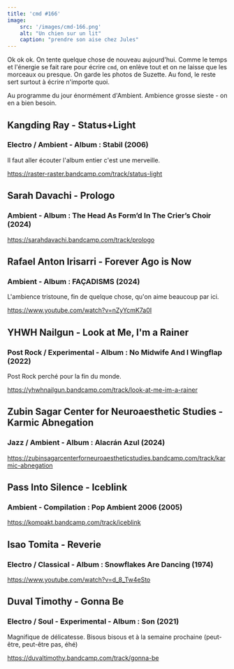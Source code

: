 ```yaml
---
title: 'cmd #166'
image:  
    src: '/images/cmd-166.png'
    alt: "Un chien sur un lit" 
    caption: "prendre son aise chez Jules"
---
```


Ok ok ok. On tente quelque chose de nouveau aujourd'hui. Comme le temps et l'énergie se fait rare pour écrire `cmd`, on enlève tout et on ne laisse que les morceaux ou presque. On garde les photos de Suzette. Au fond, le reste sert surtout à écrire n'importe quoi.

Au programme du jour énormément d'Ambient. Ambience grosse sieste - on en a bien besoin.

## Kangding Ray - Status+Light 

### Electro / Ambient - Album : Stabil (2006)

Il faut aller écouter l'album entier c'est une merveille.

https://raster-raster.bandcamp.com/track/status-light

## Sarah Davachi - Prologo 

### Ambient - Album : The Head As Form​’​d In The Crier​’​s Choir (2024)

https://sarahdavachi.bandcamp.com/track/prologo

## Rafael Anton Irisarri - Forever Ago is Now

### Ambient - Album : FAÇADISMS (2024)

L'ambience tristoune, fin de quelque chose, qu'on aime beaucoup par ici.

https://www.youtube.com/watch?v=nZyYcmK7a0I

## YHWH Nailgun - Look at Me, I'm a Rainer 

### Post Rock / Experimental - Album : No Midwife And I Wingflap (2022)

Post Rock perché pour la fin du monde.

https://yhwhnailgun.bandcamp.com/track/look-at-me-im-a-rainer

## Zubin Sagar Center for Neuroaesthetic Studies - Karmic Abnegation 

### Jazz / Ambient - Album : Alacr​á​n Azul (2024)

https://zubinsagarcenterforneuroaestheticstudies.bandcamp.com/track/karmic-abnegation

## Pass Into Silence - Iceblink 

### Ambient - Compilation : Pop Ambient 2006 (2005)

https://kompakt.bandcamp.com/track/iceblink

## Isao Tomita - Reverie 

### Electro / Classical - Album :  Snowflakes Are Dancing (1974)

https://www.youtube.com/watch?v=d_8_Tw4eSto

## Duval Timothy - Gonna Be

### Electro / Soul - Experimental - Album : Son (2021)

Magnifique de délicatesse. Bisous bisous et à la semaine prochaine (peut-être, peut-être pas, éhé)

https://duvaltimothy.bandcamp.com/track/gonna-be

